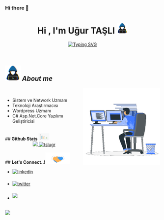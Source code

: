 ### Hi there 👋

<!--
**tslugr/tslugr** is a ✨ _special_ ✨ repository because its `README.md` (this file) appears on your GitHub profile.

Here are some ideas to get you started:

- 🔭 I’m currently working on ...
- 🌱 I’m currently learning ...
- 👯 I’m looking to collaborate on ...
- 🤔 I’m looking for help with ...
- 💬 Ask me about ...
- 📫 How to reach me: ...
- 😄 Pronouns: ...
- ⚡ Fun fact: ...
-->


<h1 align="center"><b>Hi , I'm Uğur TAŞLI </b><img src="https://raw.githubusercontent.com/tslugr/tslugr/Projelerim/about_me.gif" width="35"></h1>
<p align="center">
<a href="https://git.io/typing-svg"><img src="https://readme-typing-svg.herokuapp.com?font=Fira+Code&pause=1000&width=435&lines=Merhaba+Ben+U%C4%9Fur+TA%C5%9ELI%2C;Sistem+ve+Network+Uzman%C4%B1y%C4%B1m;Ayr%C4%B1+Zamanda+%2C+C%23+Developer+olma+yolunda+ilerlemekteyim;Beni+Takip+Etmeye+Devam+Edin+%3A)" alt="Typing SVG" /></a>
</p>
<br>



	
## <picture><img src = "https://github.com/tslugr/tslugr/blob/Projelerim/about_me.gif?raw=true" width =50px></picture> *About me*

<picture> <img align="right" src="https://github.com/tslugr/tslugr/blob/Projelerim/Right_Side.gif" width = 250px></picture>
<br>

- Sistem ve Network Uzmanı
- Teknoloji Araştırmacısı
- Wordpress Uzmanı
- C# Asp.Net.Core Yazılımı Geliştiricisi

<br>
##<b> Github Stats </b> <img src="https://github.com/tslugr/tslugr/blob/Projelerim/chrt.gif?raw=true" width="35">
<br>
<div align="center">
<a href="https://github.com/tslugr/">
  <img src="https://github-readme-stats.vercel.app/api?username=tslugr&include_all_commits=true&count_private=true&show_icons=true&line_height=20&title_color=7A7ADB&icon_color=2234AE&text_color=D3D3D3&bg_color=0,000000,130F40" width="450"/>
  <img src="https://github-readme-stats.vercel.app/api/top-langs?username=tslugr&show_icons=true&locale=en&layout=compact&line_height=20&title_color=7A7ADB&icon_color=2234AE&text_color=D3D3D3&bg_color=0,000000,130F40" width="375"  alt="tslugr"/>
</a>
</div>
<br>
## <b> Let's Connect..!</b><img src="https://github.com/tslugr/tslugr/blob/Projelerim/handshake.gif?raw=true" width ="80">
<br>
<div align='left'>
<ul>
<li>
<a href="https://linkedin.com/in/tslugr" target="_blank">
<img src="https://img.shields.io/badge/linkedin:  tslugr-%2300acee.svg?color=405DE6&style=for-the-badge&logo=linkedin&logoColor=white" alt=linkedin style="margin-bottom: 5px;"/>
</a>
</li>
<br>
<li>
<a href="https://twitter.com/taslibilisim" target="_blank">
<img src="https://img.shields.io/badge/twitter:  tslugr-%2300acee.svg?color=1DA1F2&style=for-the-badge&logo=twitter&logoColor=white" alt=twitter style="margin-bottom: 5px;"/>
</a>
</li>
<br>
<li>
<a href="mailto:tslugr@gmail.com" target="_blank">
<img src="https://img.shields.io/badge/gmail:  tslugr-%23EA4335.svg?style=for-the-badge&logo=gmail&logoColor=white" t=mail style="margin-bottom: 5px;" />
</a>
</li>	
</ul>
</div>
<br>
<img src="https://user-images.githubusercontent.com/73097560/115834477-dbab4500-a447-11eb-908a-139a6edaec5c.gif">


